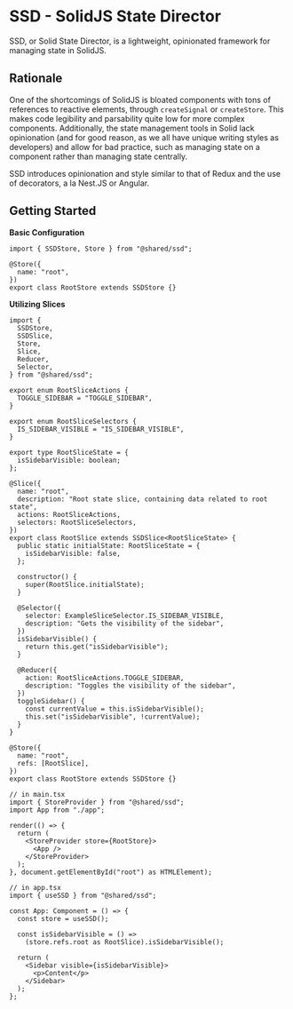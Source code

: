 # SSD - SolidJS State Director

SSD, or Solid State Director, is a lightweight, opinionated framework for managing state in SolidJS.

## Rationale

One of the shortcomings of SolidJS is bloated components with tons of references to reactive elements, through `createSignal` or `createStore`. This makes code
legibility and parsability quite low for more complex components. Additionally, the state management tools in Solid lack opinionation (and for good reason, as we
all have unique writing styles as developers) and allow for bad practice, such as managing state on a component rather than managing state centrally.

SSD introduces opinionation and style similar to that of Redux and the use of decorators, a la Nest.JS or Angular.

## Getting Started

**Basic Configuration**

```tsx
import { SSDStore, Store } from "@shared/ssd";

@Store({
  name: "root",
})
export class RootStore extends SSDStore {}
```

**Utilizing Slices**

```tsx
import {
  SSDStore,
  SSDSlice,
  Store,
  Slice,
  Reducer,
  Selector,
} from "@shared/ssd";

export enum RootSliceActions {
  TOGGLE_SIDEBAR = "TOGGLE_SIDEBAR",
}

export enum RootSliceSelectors {
  IS_SIDEBAR_VISIBLE = "IS_SIDEBAR_VISIBLE",
}

export type RootSliceState = {
  isSidebarVisible: boolean;
};

@Slice({
  name: "root",
  description: "Root state slice, containing data related to root state",
  actions: RootSliceActions,
  selectors: RootSliceSelectors,
})
export class RootSlice extends SSDSlice<RootSliceState> {
  public static initialState: RootSliceState = {
    isSidebarVisible: false,
  };

  constructor() {
    super(RootSlice.initialState);
  }

  @Selector({
    selector: ExampleSliceSelector.IS_SIDEBAR_VISIBLE,
    description: "Gets the visibility of the sidebar",
  })
  isSidebarVisible() {
    return this.get("isSidebarVisible");
  }

  @Reducer({
    action: RootSliceActions.TOGGLE_SIDEBAR,
    description: "Toggles the visibility of the sidebar",
  })
  toggleSidebar() {
    const currentValue = this.isSidebarVisible();
    this.set("isSidebarVisible", !currentValue);
  }
}

@Store({
  name: "root",
  refs: [RootSlice],
})
export class RootStore extends SSDStore {}

// in main.tsx
import { StoreProvider } from "@shared/ssd";
import App from "./app";

render(() => {
  return (
    <StoreProvider store={RootStore}>
      <App />
    </StoreProvider>
  );
}, document.getElementById("root") as HTMLElement);

// in app.tsx
import { useSSD } from "@shared/ssd";

const App: Component = () => {
  const store = useSSD();

  const isSidebarVisible = () =>
    (store.refs.root as RootSlice).isSidebarVisible();

  return (
    <Sidebar visible={isSidebarVisible}>
      <p>Content</p>
    </Sidebar>
  );
};
```
